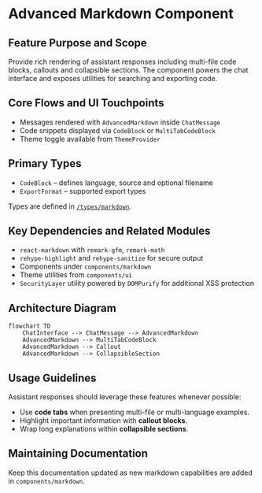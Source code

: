 # Advanced Markdown Component

## Feature Purpose and Scope

Provide rich rendering of assistant responses including multi-file code blocks, callouts and collapsible sections. The component powers the chat interface and exposes utilities for searching and exporting code.

## Core Flows and UI Touchpoints

- Messages rendered with `AdvancedMarkdown` inside `ChatMessage`
- Code snippets displayed via `CodeBlock` or `MultiTabCodeBlock`
- Theme toggle available from `ThemeProvider`

## Primary Types

- `CodeBlock` – defines language, source and optional filename
- `ExportFormat` – supported export types

Types are defined in [`/types/markdown`](../../types/markdown).

## Key Dependencies and Related Modules

- `react-markdown` with `remark-gfm`, `remark-math`
- `rehype-highlight` and `rehype-sanitize` for secure output
- Components under `components/markdown`
- Theme utilities from `components/ui`
- `SecurityLayer` utility powered by `DOMPurify` for additional XSS protection

## Architecture Diagram

```mermaid
flowchart TD
    ChatInterface --> ChatMessage --> AdvancedMarkdown
    AdvancedMarkdown --> MultiTabCodeBlock
    AdvancedMarkdown --> Callout
    AdvancedMarkdown --> CollapsibleSection
```

## Usage Guidelines

Assistant responses should leverage these features whenever possible:

- Use **code tabs** when presenting multi-file or multi-language examples.
- Highlight important information with **callout blocks**.
- Wrap long explanations within **collapsible sections**.

## Maintaining Documentation

Keep this documentation updated as new markdown capabilities are added in `components/markdown`.
